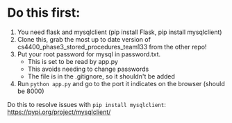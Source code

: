 # Do this first:
1) You need flask and mysqlclient (pip install Flask, pip install mysqlclient)
2) Clone this, grab the most up to date version of cs4400_phase3_stored_procedures_team133 from the other repo!
3) Put your root password for mysql in password.txt.
    - This is set to be read by app.py
    - This avoids needing to change passwords
    - The file is in the .gitignore, so it shouldn't be added
4) Run `python app.py` and go to the port it indicates on the browser (should be 8000)

Do this to resolve issues with `pip install mysqlclient`:
https://pypi.org/project/mysqlclient/
